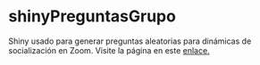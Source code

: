 # shinyPreguntasGrupo
Shiny usado para generar preguntas aleatorias para dinámicas de socialización en Zoom. 
Visite la página en este [enlace.](https://lnppmicrositio.shinyapps.io/FDPreguntas/)

